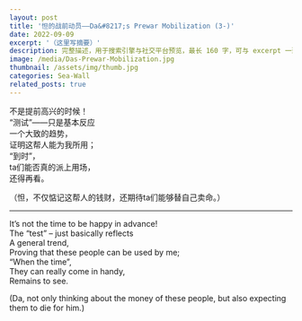 ```yaml
---
layout: post
title: '怛的战前动员——Da&#8217;s Prewar Mobilization (3-)'
date: 2022-09-09
excerpt: '（这里写摘要）'
description: 完整描述，用于搜索引擎与社交平台预览，最长 160 字，可与 excerpt 一致
image: /media/Das-Prewar-Mobilization.jpg
thumbnail: /assets/img/thumb.jpg
categories: Sea-Wall
related_posts: true
---
```


不是提前高兴的时候！  
“测试”——只是基本反应  
一个大致的趋势，  
证明这帮人能为我所用；  
“到时”，  
ta们能否真的派上用场，  
还得再看。

（怛，不仅惦记这帮人的钱财，还期待ta们能够替自己卖命。）

---

It’s not the time to be happy in advance!  
The “test” – just basically reflects  
A general trend,  
Proving that these people can be used by me;  
“When the time”,  
They can really come in handy,  
Remains to see.

(Da, not only thinking about the money of these people, but also expecting them to die for him.)